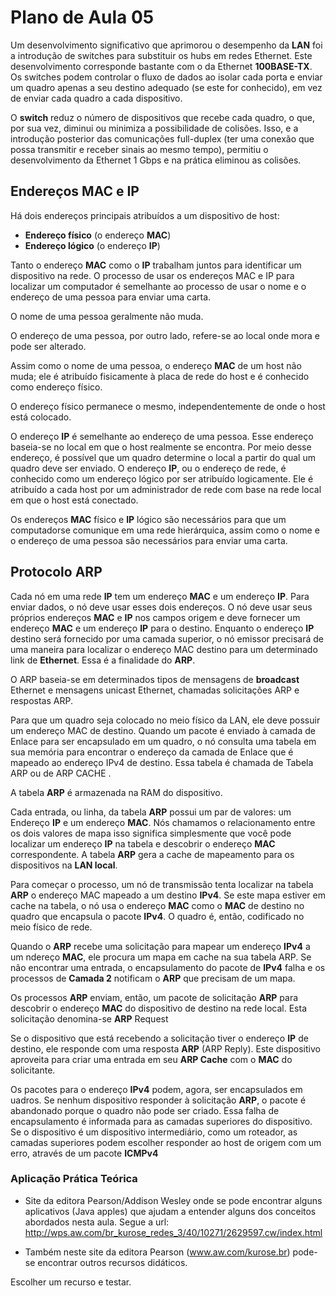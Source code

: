 # Plano de Aula 05

Um desenvolvimento significativo que aprimorou o desempenho da **LAN** foi a introdução de switches para substituir os hubs em redes Ethernet. Este desenvolvimento corresponde bastante com o da Ethernet **100BASE-TX**. Os switches podem controlar o fluxo de dados ao isolar cada porta e enviar um quadro apenas a seu destino adequado (se este for conhecido), em vez de enviar cada quadro a cada dispositivo.

O **switch** reduz o número de dispositivos que recebe cada quadro, o que, por sua vez, diminui ou minimiza a possibilidade de colisões. Isso, e a introdução posterior das comunicações full-duplex (ter uma conexão que possa transmitir e receber sinais ao mesmo tempo), permitiu o desenvolvimento da Ethernet 1 Gbps e na prática eliminou as colisões.

## Endereços MAC e IP

Há dois endereços principais atribuídos a um dispositivo de host:
- **Endereço físico** (o endereço **MAC**)
- **Endereço lógico** (o endereço **IP**)

Tanto o endereço **MAC** como o **IP** trabalham juntos para identificar um dispositivo na rede. O processo de usar os endereços MAC e IP para localizar um computador é semelhante ao processo de usar o nome e o endereço de uma pessoa para enviar uma carta.

O nome de uma pessoa geralmente não muda. 

O endereço de uma pessoa, por outro lado, refere-se ao local onde mora e pode ser alterado.

Assim como o nome de uma pessoa, o endereço **MAC** de um host não muda; ele é atribuído fisicamente à placa de rede do host e é conhecido como endereço físico. 

O endereço físico permanece o mesmo, independentemente de onde o host está colocado.

O endereço **IP** é semelhante ao endereço de uma pessoa. Esse endereço baseia-se no local em que o host realmente se encontra. Por meio desse endereço, é possível que um quadro determine o local a partir do qual um quadro deve ser enviado. O endereço **IP**, ou o endereço de rede, é conhecido como um endereço lógico por ser atribuído logicamente. Ele é atribuído a cada host por um administrador de rede com base na rede local em que o host está conectado.

Os endereços **MAC** físico e **IP** lógico são necessários para que um computadorse comunique em uma rede hierárquica, assim como o nome e o endereço de uma pessoa são necessários para enviar uma carta.

## Protocolo ARP

Cada nó em uma rede **IP** tem um endereço **MAC** e um endereço **IP**. Para enviar dados, o nó deve usar esses dois endereços. O nó deve usar seus próprios endereços **MAC** e **IP** nos campos origem e deve fornecer um endereço **MAC** e um endereço **IP** para o destino. Enquanto o endereço **IP** destino será fornecido por uma camada superior, o nó emissor precisará de uma maneira para localizar o endereço MAC destino para um determinado link de **Ethernet**. Essa é a finalidade do **ARP**.

O ARP baseia-se em determinados tipos de mensagens de **broadcast** Ethernet e mensagens unicast Ethernet, chamadas solicitações ARP e respostas ARP. 

Para que um quadro seja colocado no meio físico da LAN, ele deve possuir um endereço MAC de destino. Quando um pacote é enviado à camada de Enlace para ser encapsulado em um quadro, o nó consulta uma tabela em sua memória para encontrar o endereço da camada de Enlace que é mapeado ao endereço IPv4 de destino. Essa tabela é chamada de Tabela ARP ou de ARP CACHE . 

A tabela **ARP** é armazenada na RAM do dispositivo.

Cada entrada, ou linha, da tabela **ARP** possui um par de valores: um Endereço **IP** e um endereço **MAC**. Nós chamamos o relacionamento entre os dois valores de mapa isso significa simplesmente que você pode localizar um endereço **IP** na tabela e descobrir o endereço **MAC** correspondente. A tabela **ARP** gera a cache de mapeamento para os dispositivos na **LAN local**.

Para começar o processo, um nó de transmissão tenta localizar na tabela **ARP** o endereço MAC mapeado a um destino **IPv4**. Se este mapa estiver em cache na tabela, o nó usa o endereço **MAC** como o **MAC** de destino no quadro que encapsula o pacote **IPv4**. O quadro é, então, codificado no meio físico de rede.

Quando o **ARP** recebe uma solicitação para mapear um endereço **IPv4** a um ndereço **MAC**, ele procura um mapa em cache na sua tabela ARP. Se não encontrar uma entrada, o encapsulamento do pacote de **IPv4** falha e os processos de **Camada 2** notificam o **ARP** que precisam de um mapa.

Os processos **ARP** enviam, então, um pacote de solicitação **ARP** para descobrir o endereço **MAC** do dispositivo de destino na rede local. Esta solicitação denomina-se **ARP** Request

Se o dispositivo que está recebendo a solicitação tiver o endereço **IP** de destino, ele responde com uma resposta **ARP** (ARP Reply). Este dispositivo aproveita para criar uma entrada em seu **ARP Cache** com o **MAC** do solicitante. 

Os pacotes para o endereço **IPv4** podem, agora, ser encapsulados em uadros. Se nenhum dispositivo responder à solicitação **ARP**, o pacote é abandonado porque o quadro não pode ser criado. Essa falha de encapsulamento é informada para as camadas superiores do dispositivo. Se o dispositivo é um dispositivo intermediário, como um roteador, as camadas superiores podem escolher responder ao host de origem com um erro, através de um pacote **ICMPv4**

### Aplicação Prática Teórica
- Site da editora Pearson/Addison Wesley onde se pode encontrar alguns aplicativos (Java apples) que ajudam a entender alguns dos conceitos abordados nesta aula. Segue a url: http://wps.aw.com/br_kurose_redes_3/40/10271/2629597.cw/index.html

- Também neste site da editora Pearson (www.aw.com/kurose.br) pode-se encontrar outros recursos didáticos. 

Escolher um recurso e testar.
